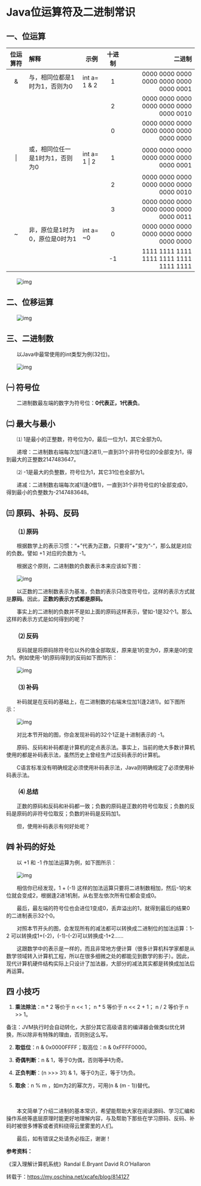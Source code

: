 # Java位运算符及二进制常识

## 一、位运算

| 位运算符 | 解释                            | 示例          | 十进制 |                                  二进制 |
| :------: | :------------------------------ | ------------- | :----: | --------------------------------------: |
|    &     | 与，相同位都是1时为1，否则为0   | int a= 1 & 2  |   1    | 0000 0000 0000 0000 0000 0000 0000 0001 |
|          |                                 |               |   2    | 0000 0000 0000 0000 0000 0000 0000 0010 |
|          |                                 |               |   0    | 0000 0000 0000 0000 0000 0000 0000 0000 |
|    \|    | 或，相同位任一是1时为1，否则为0 | int a= 1 \| 2 |   1    | 0000 0000 0000 0000 0000 0000 0000 0001 |
|          |                                 |               |   2    | 0000 0000 0000 0000 0000 0000 0000 0010 |
|          |                                 |               |   3    | 0000 0000 0000 0000 0000 0000 0000 0011 |
|    ~     | 非，原位是1时为0，原位是0时为1  | int a= ~0     |   0    | 0000 0000 0000 0000 0000 0000 0000 0000 |
|          |                                 |               |   -1   | 1111 1111 1111 1111 1111 1111 1111 1111 |

　　![img](https://static.oschina.net/uploads/img/201612/29081609_ElGt.jpg)

 

## **二、位移运算**

　　![img](https://static.oschina.net/uploads/img/201612/29081609_wD94.jpg)



## **三、二进制数**

　　以Java中最常使用的int类型为例(32位)。

　　![img](https://static.oschina.net/uploads/img/201612/29081609_Kzli.jpg)



## ㈠ 符号位

　　二进制数最左端的数字为符号位：**0代表正，1代表负**。

 

## ㈡ 最大与最小

　　⑴  1是最小的正整数，符号位为0，最后一位为1，其它全部为0。

　　递增：二进制数右端每次加1(逢2进1),一直到31个非符号位的0全部变为1，得到最大的正整数2147483647。

　　⑵ -1是最大的负整数，符号位为1，其它31位也全部为1。

　　递减：二进制数右端每次减1(逢0借1)，一直到31个非符号位的1全部变成0，得到最小的负整数为-2147483648。



## ㈢ 原码、补码、反码

### 　　**⑴ 原码**

　　根据数学上的表示习惯：“+”代表为正数，只要将“+”变为“-”，那么就是对应的负数。譬如 +1 对应的负数为 -1。

　　根据这个原则，二进制数的负数表示本来应该如下图：

　　![img](https://static.oschina.net/uploads/img/201612/29081609_E8vr.jpg)

　　以正数的二进制数表示为基准，负数的表示只改变符号位，这样的表示方式就是**原码**。因此，**正数的表示方式都是原码。**

　　事实上的二进制的负数并不是如上面的原码这样表示，譬如-1是32个1。那么这样的表示方式是如何得到的呢？



### 　　**⑵ 反码**

　　反码就是将原码除符号位以外的值全部取反，原来是1的变为0，原来是0的变为1。例如使用-1的原码得到的反码如下图所示：

　　![img](https://static.oschina.net/uploads/img/201612/29081609_5uLh.jpg)



### 　　**⑶ 补码**

　　补码就是在反码的基础上，在二进制数的右端末位加1(逢2进1)。如下图所示：

　　![img](https://static.oschina.net/uploads/img/201612/29081609_afoE.jpg)

　　对比本节开始的图，你会发现补码的32个1正是十进制表示的 -1。

　　原码、反码和补码都是计算机的定点表示法。事实上，当前的绝大多数计算机使用的都是补码表示法，虽然历史上曾经生产过反码表示的计算机。

　　C语言标准没有明确规定必须使用补码表示法，Java则明确规定了必须使用补码表示法。



### 　　**⑷ 总结**

　　正数的原码和反码和补码都一致；负数的原码是正数的符号位取反；负数的反码是原码的非符号位取反；负数的补码是反码加1。

　　但，使用补码表示有何好处呢？



## **㈣ 补码的好处**

　　以 +1 和 -1 作加法运算为例，如下图所示：

　　![img](https://static.oschina.net/uploads/img/201612/29081609_qSqy.jpg)

　　相信你已经发现，1 + (-1) 这样的加法运算只要将二进制数相加，然后-1的末位就会变成2，根据逢2进1机制，从右至左依次所有位都会变成0。

　　最后，最左端的符号位也会进位1变成0，丢弃溢出的1，就得到最后的结果0的二进制表示32个0。

　　对照本节开头的图，会发现所有的减法都可以转换成二进制位的加法运算：1-2 可以转换成1+(-2)，(-1)-(-2)可以转换成-1+2……

　　这跟数学中的表示是一样的，而且非常地方便计算（很多计算机科学家都是从数学领域转入计算机工程，所以在很多细微之处的都能见到数学的影子）。因此，现代计算机硬件结构实际上只设计了加法器，大部分的减法其实都是转换成加法后再运算。

 

## **四 小技巧**

1.  **乘法除法**：n * 2 等价于 n << 1； n * 5 等价于 n << 2 + 1； n / 2 等价于 n >> 1。

   备注：JVM执行时会自动转化，大部分其它高级语言的编译器会做类似优化转换，所以除非有特殊的理由，否则别这么写。

2.  **取低位**：n & 0x0000FFFF；取高位：n & 0xFFFF0000。

3. **奇偶判断**：n & 1，等于0为偶，否则~~等于1~~为奇。

4. **正负判断**：(n >>> 31) & 1，等于0为正，等于1为负。

5. **取余**：n % m ，如m为2的幂次方，可用(n & (m - 1))替代。

　

　　本文简单了介绍二进制的基本常识，希望能帮助大家在阅读源码、学习汇编和操作系统等底层原理时能更好地理解内容，与及帮助下那些在学习原码、反码、补码时被很多博客或者资料绕得云里雾里的人们。

　　最后，如有错误之处请务必指正，谢谢！

 

**参考资料：**

 《深入理解计算机系统》Randal E.Bryant  David R.O’Hallaron



转载于：https://my.oschina.net/xcafe/blog/814127